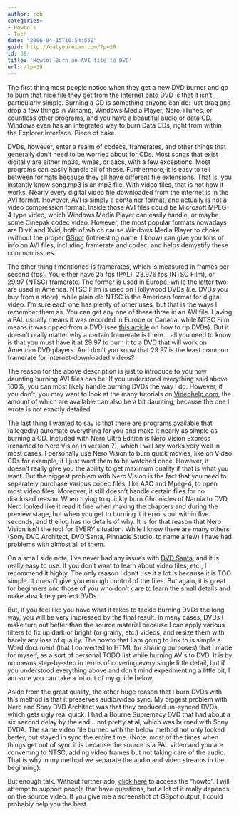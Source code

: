 ```yaml
---
author: rob
categories:
- Howto's
- Tech
date: "2006-04-15T10:54:55Z"
guid: http://eatyourexam.com/?p=39
id: 39
title: 'Howto: Burn an AVI file to DVD'
url: /?p=39
---
```

The first thing most people notice when they get a new DVD burner and go to burn that nice file they get from the Internet onto DVD is that it isn’t particularly simple. Burning a CD is something anyone can do: just drag and drop a few things in Winamp, Windows Media Player, Nero, iTunes, or countless other programs, and you have a beautiful audio or data CD. Windows even has an integrated way to burn Data CDs, right from within the Explorer interface. Piece of cake.

DVDs, however, enter a realm of codecs, framerates, and other things that generally don’t need to be worried about for CDs. Most songs that exist digitally are either mp3s, wmas, or aacs, with a few exceptions. Most programs can easily handle all of these. Furthermore, it is easy to tell between formats because they all have different file extensions. That is, you instantly know song.mp3 is an mp3 file. With video files, that is not how it works. Nearly every digital video file downloaded from the internet is in the AVI format. However, AVI is simply a container format, and actually is not a video compression format. Inside those AVI files could be Microsoft MPEG-4 type video, which Windows Media Player can easily handle, or maybe some Cinepak codec video. However, the most popular formats nowadays are DivX and Xvid, both of which cause Windows Media Player to choke (without the proper [GSpot](http://www.headbands.com/gspot/) (interesting name, I know) can give you tons of info on AVI files, including framerate and codec, and helps demystify these common issues.

The other thing I mentioned is framerates, which is measured in frames per second (fps). You either have 25 fps (PAL), 23.976 fps (NTSC Film), or 29.97 (NTSC) framerate. The former is used in Europe, while the latter two are used in America. NTSC Film is used on Hollywood DVDs (i.e. DVDs you buy from a store), while plain old NTSC is the American format for digital video. I’m sure each one has plenty of other uses, but that is the ways I remember them as. You can get any one of these three in an AVI file. Having a PAL usually means it was recorded in Europe or Canada, while NTSC Film means it was ripped from a DVD (see [this article](http://eatyourexam.com/?p=13 "Howto: Ripping DVDs") on how to rip DVDs). But it doesn’t really matter why a certain framerate is there… all you need to know is that you must have it at 29.97 to burn it to a DVD that will work on American DVD players. And don’t you know that 29.97 is the least common framerate for Internet-downloaded videos?

The reason for the above description is just to introduce to you how daunting burning AVI files can be. If you understood everything said above 100%, you can most likely handle burning DVDs the way I do. However, if you don’t, you may want to look at the many tutorials on [Videohelp.com](http://videohelp.com), the amount of which are available can also be a bit daunting, because the one I wrote is not exactly detailed.

The last thing I wanted to say is that there are programs available that (allegedly) automate everything for you and make it nearly as simple as burning a CD. Included with Nero Ultra Edition is Nero Vision Express (renamed to Nero Vision in version 7), which I will say works very well in most cases. I personally use Nero Vision to burn quick movies, like on Video CDs for example, if I just want them to be watched once. However, it doesn’t really give you the ability to get maximum quality if that is what you want. But the biggest problem with Nero Vision is the fact that you need to separately purchase various codec files, like AAC and Mpeg-4, to open most video files. Moreover, it still doesn’t handle certain files for no disclosed reason. When trying to quickly burn Chronicles of Narnia to DVD, Nero looked like it read it fine when making the chapters and during the preview stage, but when you get to burning it it errors out within five seconds, and the log has no details of why. It is for that reason that Nero Vision isn’t the tool for EVERY situation. While I know there are many others (Sony DVD Architect, DVD Santa, Pinnacle Studio, to name a few) I have had problems with almost all of them.

On a small side note, I’ve never had any issues with [DVD Santa](http://www.dvdsanta.com/), and it is really easy to use. If you don’t want to learn about video files, etc., I recommend it highly. The only reason I don’t use it a lot is because it is TOO simple. It doesn’t give you enough control of the files. But again, it is great for beginners and those of you who don’t care to learn the small details and make absolutely perfect DVDs.

But, if you feel like you have what it takes to tackle burning DVDs the long way, you will be very impressed by the final result. In many cases, DVDs I make turn out better than the source material because I can apply various filters to fix up dark or bright (or grainy, etc.) videos, and resize them with barely any loss of quality. The howto that I am going to link to is simple a Word document (that I converted to HTML for sharing purposes) that I made for myself, as a sort of personal TODO list while burning AVIs to DVD. It is by no means step-by-step in terms of covering every single little detail, but if you understood everything above and don’t mind experimenting a little bit, I am sure you can take a lot out of my guide below.

Aside from the great quality, the other huge reason that I burn DVDs with this method is that it preserves audio/video sync. My biggest problem with Nero and Sony DVD Architect was that they produced un-synced DVDs, which gets ugly real quick. I had a Bourne Supremacy DVD that had about a six second delay by the end… not pretty at al, which was burned with Sony DVDA. The same video file burned with the below method not only looked better, but stayed in sync the entire time. (Note: most of the times when things get out of sync it is because the source is a PAL video and you are converting to NTSC, adding video frames but not taking care of the audio. That is why in my method we separate the audio and video streams in the beginning).

But enough talk. Without further ado, [click here](http://eatyourexam.com/my-sites/howto.htm) to access the “howto”. I will attempt to support people that have questions, but a lot of it really depends on the source video. If you give me a screenshot of GSpot output, I could probably help you the best.